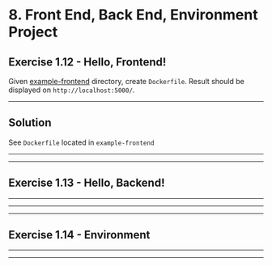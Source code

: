# 8. Front End, Back End, Environment Project

## Exercise 1.12 - Hello, Frontend!

Given [example-frontend](https://github.com/docker-hy/material-applications/tree/main/example-frontend) directory, create `Dockerfile`. Result should be displayed on `http://localhost:5000/`.

--- 

## Solution

See `Dockerfile` located in `example-frontend`

---

--- 

## Exercise 1.13 - Hello, Backend!

---

---

---

## Exercise 1.14 - Environment

---

---